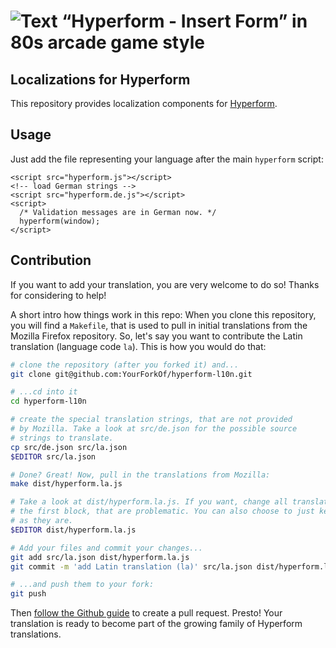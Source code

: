 # ![Text “Hyperform - Insert Form” in 80s arcade game style](https://github.com/hyperform/hyperform/raw/master/stuff/header.png)

## Localizations for Hyperform

This repository provides localization components for [Hyperform](http://hyperform.github.io).

## Usage

Just add the file representing your language after the main `hyperform` script:

    <script src="hyperform.js"></script>
    <!-- load German strings -->
    <script src="hyperform.de.js"></script>
    <script>
      /* Validation messages are in German now. */
      hyperform(window);
    </script>

## Contribution

If you want to add your translation, you are very welcome to do so! Thanks for
considering to help!

A short intro how things work in this repo: When you clone this repository,
you will find a `Makefile`, that is used to pull in initial translations from
the Mozilla Firefox repository. So, let's say you want to contribute the
Latin translation (language code `la`). This is how you would do that:

```sh
# clone the repository (after you forked it) and...
git clone git@github.com:YourForkOf/hyperform-l10n.git

# ...cd into it
cd hyperform-l10n

# create the special translation strings, that are not provided
# by Mozilla. Take a look at src/de.json for the possible source
# strings to translate.
cp src/de.json src/la.json
$EDITOR src/la.json

# Done? Great! Now, pull in the translations from Mozilla:
make dist/hyperform.la.js

# Take a look at dist/hyperform.la.js. If you want, change all translations in
# the first block, that are problematic. You can also choose to just keep them
# as they are.
$EDITOR dist/hyperform.la.js

# Add your files and commit your changes...
git add src/la.json dist/hyperform.la.js
git commit -m 'add Latin translation (la)' src/la.json dist/hyperform.la.js

# ...and push them to your fork:
git push
```

Then [follow the Github guide](https://help.github.com/articles/creating-a-pull-request/)
to create a pull request. Presto! Your translation is ready to become part
of the growing family of Hyperform translations.
